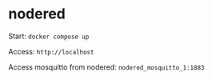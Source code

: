# nodered

Start:
```docker compose up```

Access:
```http://localhost```

Access mosquitto from nodered:
```nodered_mosquitto_1:1883```
